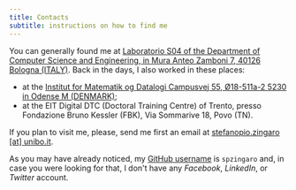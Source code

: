 ```yaml
---
title: Contacts
subtitle: instructions on how to find me
---
```


You can generally found me at [Laboratorio S04 of the Department of Computer
Science and Engineering, in Mura Anteo Zamboni 7, 40126 Bologna
(ITALY)](http://w3w.co/rotaie.piastra.tavola). Back in the days, I also worked in these places: 
- at the [Institut for Matematik og Datalogi Campusvej 55, Ø18-511a-2 5230 in Odense M (DENMARK)](http://w3w.co/invitato.inclinati.sostenute);
- at the EIT Digital DTC (Doctoral Training Centre) of Trento, presso Fondazione Bruno Kessler (FBK), Via Sommarive 18, Povo (TN).

If you plan to visit me, please, send me first an email at [stefanopio.zingaro
[at] unibo.it](mailto:stefanopio.zingaro@unibo.it).

As you may have already noticed, my [GitHub username](https://github.com/spzingaro) is
`spzingaro` and, in case you were looking for that, I don't have any *Facebook*,
*LinkedIn*, or *Twitter* account.
